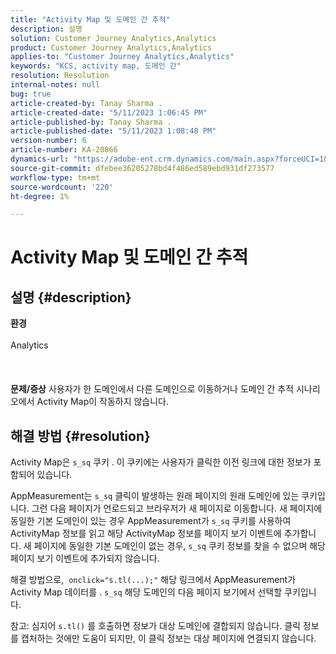 ```yaml
---
title: "Activity Map 및 도메인 간 추적"
description: 설명
solution: Customer Journey Analytics,Analytics
product: Customer Journey Analytics,Analytics
applies-to: "Customer Journey Analytics,Analytics"
keywords: "KCS, activity map, 도메인 간"
resolution: Resolution
internal-notes: null
bug: true
article-created-by: Tanay Sharma .
article-created-date: "5/11/2023 1:06:45 PM"
article-published-by: Tanay Sharma .
article-published-date: "5/11/2023 1:08:48 PM"
version-number: 6
article-number: KA-20866
dynamics-url: "https://adobe-ent.crm.dynamics.com/main.aspx?forceUCI=1&pagetype=entityrecord&etn=knowledgearticle&id=c9c012ab-fcef-ed11-8849-6045bd006079"
source-git-commit: dfebee36205278bd4f486ed589ebd931df273577
workflow-type: tm+mt
source-wordcount: '220'
ht-degree: 1%

---
```


# Activity Map 및 도메인 간 추적

## 설명 {#description}

<b>환경</b><br><br>Analytics<br><br> <br><br><b>문제/증상</b>
사용자가 한 도메인에서 다른 도메인으로 이동하거나 도메인 간 추적 시나리오에서 Activity Map이 작동하지 않습니다.


## 해결 방법 {#resolution}


Activity Map은 `s_sq` 쿠키 . 이 쿠키에는 사용자가 클릭한 이전 링크에 대한 정보가 포함되어 있습니다.

AppMeasurement는 `s_sq` 클릭이 발생하는 원래 페이지의 원래 도메인에 있는 쿠키입니다. 그런 다음 페이지가 언로드되고 브라우저가 새 페이지로 이동합니다. 새 페이지에 동일한 기본 도메인이 있는 경우 AppMeasurement가 `s_sq` 쿠키를 사용하여 ActivityMap 정보를 읽고 해당 ActivityMap 정보를 페이지 보기 이벤트에 추가합니다. 새 페이지에 동일한 기본 도메인이 없는 경우, `s_sq` 쿠키 정보를 찾을 수 없으며 해당 페이지 보기 이벤트에 추가되지 않습니다.

해결 방법으로,  `onclick="s.tl(...);"` 해당 링크에서 AppMeasurement가 Activity Map 데이터를 . `s_sq` 해당 도메인의 다음 페이지 보기에서 선택할 쿠키입니다.



참고: 심지어 `s.tl()` 를 호출하면 정보가 대상 도메인에 결합되지 않습니다. 클릭 정보를 캡처하는 것에만 도움이 되지만, 이 클릭 정보는 대상 페이지에 연결되지 않습니다.




